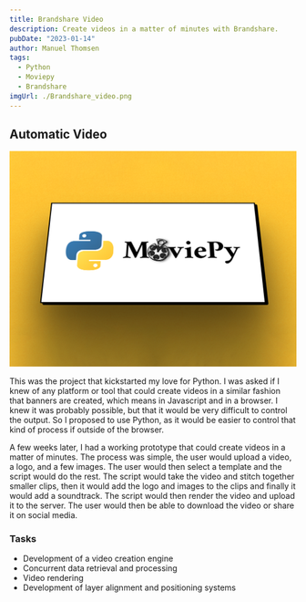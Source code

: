 ```yaml
---
title: Brandshare Video
description: Create videos in a matter of minutes with Brandshare.
pubDate: "2023-01-14"
author: Manuel Thomsen
tags: 
  - Python
  - Moviepy
  - Brandshare
imgUrl: ./Brandshare_video.png
---
```


## Automatic Video

![Brandshare](./Brandshare_video.png)

This was the project that kickstarted my love for Python. I was asked if I knew of any platform or tool that could create videos in a similar fashion that banners are created, which means in Javascript and in a browser. I knew it was probably possible, but that it would be very difficult to control the output. So I proposed to use Python, as it would be easier to control that kind of process if outside of the browser.

A few weeks later, I had a working prototype that could create videos in a matter of minutes. The process was simple, the user would upload a video, a logo, and a few images. The user would then select a template and the script would do the rest. The script would take the video and stitch together smaller clips, then it would add the logo and images to the clips and finally it would add a soundtrack. The script would then render the video and upload it to the server. The user would then be able to download the video or share it on social media.

### Tasks

- Development of a video creation engine
- Concurrent data retrieval and processing
- Video rendering
- Development of layer alignment and positioning systems

